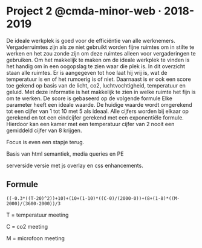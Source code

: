 # Project 2 @cmda-minor-web · 2018-2019

De ideale werkplek is goed voor de efficiëntie van alle werknemers. Vergaderruimtes zijn als ze niet gebruikt worden fijne ruimtes om in stilte te werken en het zou zonde zijn om deze ruimtes alleen voor vergaderingen te gebruiken. Om het makkelijk te maken om de ideale werkplek te vinden is het handig om in een oogopslag te zien waar die plek is. 
In dit overzicht staan alle ruimtes. Er is aangegeven tot hoe laat hij vrij is, wat de temperatuur is en of het rumoerig is of niet. Daarnaast is er ook een score toe gekend op basis van de licht, co2, luchtvochtigheid, temperatuur en geluid.
Met deze informatie is het makkelijk te zien in welke ruimte het fijn is om te werken.
De score is gebaseerd op de volgende formule
Elke parameter heeft een ideale waarde. De huidige waarde wordt omgerekend tot een cijfer van 1 tot 10 met 5 als ideaal. Alle cijfers worden bij elkaar op gerekend en tot een eindcijfer gerekend met een exponentiële formule. Hierdoor kan een kamer met een temperatuur cijfer van 2 nooit een gemiddeld cijfer van 8 krijgen.

Focus is even een stapje terug.

Basis van html semantiek, media queries en PE

serverside versie met js overlay en css enhancements.

## Formule

`((-0.3*((T-20)^2))+10)+(10+(1-10)*((C-0)/(2000-0))+(8+(1-8)*((M-2000)/(3600-2000))/3`


T = temperatuur meeting

C = co2 meeting

M = microfoon meeting
